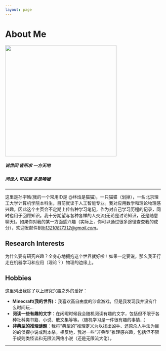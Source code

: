 ```yaml
---
layout: page
---
```


# About Me

<img src="https://zeroovector.github.io/images/sunyuhao.jpg" class="floatpic" width="360" height="360">


##### 说世间 皆所求 一方天地
##### 问世人 可如意 多是唏嘘

--- 


这里是孙宇皓(我的一个常用ID是 @林焓是猫猫)，一只猫猫（划掉），一名北京理工大学计算机学院本科生，目前就读于人工智能专业。我对应用数学和理论物理感兴趣，因此这个主页会不定期上传各种学习笔记，作为对自己学习历程的记录，同时也用于回顾知识。我十分期望与各种各样的人交流(无论是讨论知识，还是随意聊天)。如果你对我的某一方面感兴趣（实际上，你可以通过很多途径查查我的成分），欢迎发邮件到*lh13210817312@gmail.com*。




## Research Interests


<!-- 我认为我最重要的追求是“更多、更深刻地理解世界”（换言之，我希望我能明明白白地活着）。因此，相比于进行工程项目，我更希望探究科学问题。目前我的学习和研究兴趣主要集中在：

- **理论物理**：理论物理借助于数学语言(因为数学语言可以较为精确地表述逻辑)对世界进行建模，并期待模型可以解释实验中观测到的主要现象，且能在一定程度上对新现象做出预测。我基本完成了本科四大力学的学习，目前正在学习梁灿彬《微分几何和广义相对论》。
- **基于扩散的生成模型**：这个领域背后隐藏了丰富的数学、物理知识，我期待挖掘它和理论物理之间的关联（实际上我现在正在做这件事）。
- **AI for Science**：科学的许多进步来源于新工具的出现。我们期待强大的AI工具可以帮助我们解决化学、生物学、社会科学等研究复杂系统的学科(我的意思是，这些学科研究的对象远比物理学复杂)中的关键问题。 -->

为什么要有研究兴趣？全身心地拥抱这个世界就好啦！如果一定要说，那么我正行走在机器学习和应用（理论？）物理的边缘上。






## Hobbies

这里列出我除了以上研究兴趣之外的爱好：

- **Minecraft(我的世界)**：我喜欢高自由度的沙盒游戏，但是我发现我并没有什么时间玩...
- **阅读一些有趣的文字**：在闲暇时候我会随机阅读有趣的文字，包括但不限于各种社科类书籍、小说、散文集等等。（随机学习是一件很有趣的事情...）
- **非典型的推理谜题**：我将“典型的”推理定义为以找出凶手、还原杀人手法为目的的侦探小说或剧本杀。相反地，我对一些“非典型”推理感兴趣，包括但不限于规则类怪谈和无限流网络小说（还是无限流大佬）。



---



